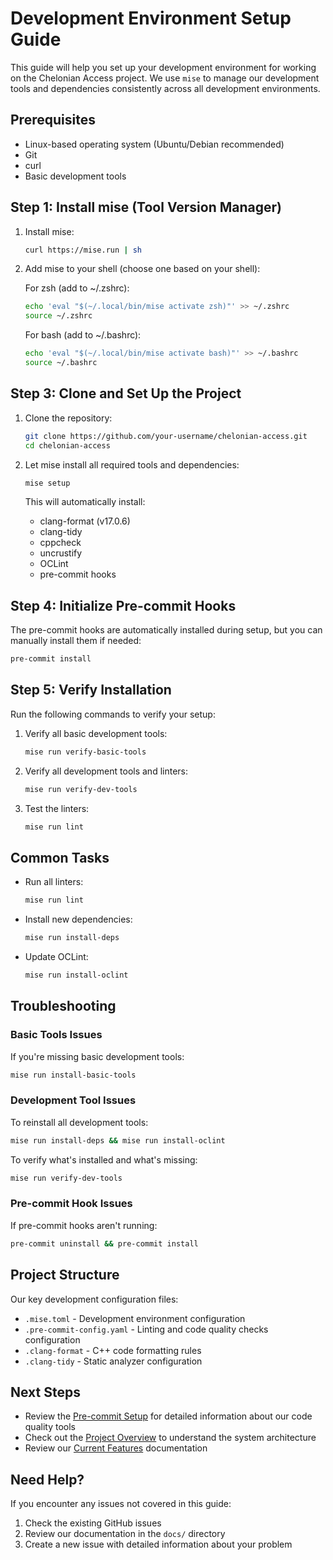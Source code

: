 # Development Environment Setup Guide

This guide will help you set up your development environment for working on the Chelonian Access project. We use `mise` to manage our development tools and dependencies consistently across all development environments.

## Prerequisites

- Linux-based operating system (Ubuntu/Debian recommended)
- Git
- curl
- Basic development tools

## Step 1: Install mise (Tool Version Manager)

1. Install mise:
   ```bash
   curl https://mise.run | sh
   ```

2. Add mise to your shell (choose one based on your shell):

   For zsh (add to ~/.zshrc):
   ```bash
   echo 'eval "$(~/.local/bin/mise activate zsh)"' >> ~/.zshrc
   source ~/.zshrc
   ```

   For bash (add to ~/.bashrc):
   ```bash
   echo 'eval "$(~/.local/bin/mise activate bash)"' >> ~/.bashrc
   source ~/.bashrc
   ```

## Step 3: Clone and Set Up the Project

1. Clone the repository:
   ```bash
   git clone https://github.com/your-username/chelonian-access.git
   cd chelonian-access
   ```

2. Let mise install all required tools and dependencies:
   ```bash
   mise setup
   ```

   This will automatically install:
   - clang-format (v17.0.6)
   - clang-tidy
   - cppcheck
   - uncrustify
   - OCLint
   - pre-commit hooks

## Step 4: Initialize Pre-commit Hooks

The pre-commit hooks are automatically installed during setup, but you can manually install them if needed:

```bash
pre-commit install
```

## Step 5: Verify Installation

Run the following commands to verify your setup:

1. Verify all basic development tools:

   ```bash
   mise run verify-basic-tools
   ```

2. Verify all development tools and linters:

   ```bash
   mise run verify-dev-tools
   ```

3. Test the linters:

   ```bash
   mise run lint
   ```

## Common Tasks

- Run all linters:
  ```bash
  mise run lint
  ```

- Install new dependencies:
  ```bash
  mise run install-deps
  ```

- Update OCLint:
  ```bash
  mise run install-oclint
  ```

## Troubleshooting

### Basic Tools Issues

If you're missing basic development tools:

```bash
mise run install-basic-tools
```

### Development Tool Issues

To reinstall all development tools:

```bash
mise run install-deps && mise run install-oclint
```

To verify what's installed and what's missing:

```bash
mise run verify-dev-tools
```

### Pre-commit Hook Issues

If pre-commit hooks aren't running:

```bash
pre-commit uninstall && pre-commit install
```

## Project Structure

Our key development configuration files:

- `.mise.toml` - Development environment configuration
- `.pre-commit-config.yaml` - Linting and code quality checks configuration
- `.clang-format` - C++ code formatting rules
- `.clang-tidy` - Static analyzer configuration

## Next Steps

- Review the [Pre-commit Setup](development/PRE_COMMIT_SETUP.md) for detailed information about our code quality tools
- Check out the [Project Overview](docs/PROJECT_OVERVIEW.md) to understand the system architecture
- Review our [Current Features](docs/CURRENT_FEATURES.md) documentation

## Need Help?

If you encounter any issues not covered in this guide:
1. Check the existing GitHub issues
2. Review our documentation in the `docs/` directory
3. Create a new issue with detailed information about your problem
